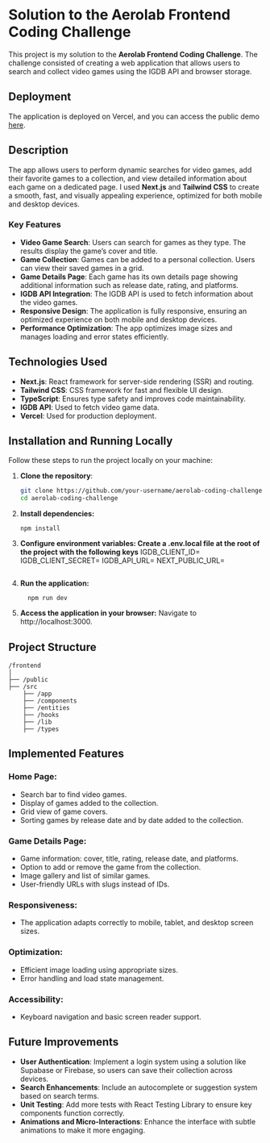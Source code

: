 # Solution to the Aerolab Frontend Coding Challenge

This project is my solution to the **Aerolab Frontend Coding Challenge**. The challenge consisted of creating a web application that allows users to search and collect video games using the IGDB API and browser storage.

## Deployment
The application is deployed on Vercel, and you can access the public demo [here](https://aerolab-game-manager.vercel.app).

## Description

The app allows users to perform dynamic searches for video games, add their favorite games to a collection, and view detailed information about each game on a dedicated page. I used **Next.js** and **Tailwind CSS** to create a smooth, fast, and visually appealing experience, optimized for both mobile and desktop devices.

### Key Features

- **Video Game Search**: Users can search for games as they type. The results display the game’s cover and title.
- **Game Collection**: Games can be added to a personal collection. Users can view their saved games in a grid.
- **Game Details Page**: Each game has its own details page showing additional information such as release date, rating, and platforms.
- **IGDB API Integration**: The IGDB API is used to fetch information about the video games.
- **Responsive Design**: The application is fully responsive, ensuring an optimized experience on both mobile and desktop devices.
- **Performance Optimization**: The app optimizes image sizes and manages loading and error states efficiently.

## Technologies Used

- **Next.js**: React framework for server-side rendering (SSR) and routing.
- **Tailwind CSS**: CSS framework for fast and flexible UI design.
- **TypeScript**: Ensures type safety and improves code maintainability.
- **IGDB API**: Used to fetch video game data.
- **Vercel**: Used for production deployment.

## Installation and Running Locally

Follow these steps to run the project locally on your machine:

1. **Clone the repository**:
   ```bash
   git clone https://github.com/your-username/aerolab-coding-challenge.git
   cd aerolab-coding-challenge
2. **Install dependencies:**
    ```
    npm install
    ```
3. **Configure environment variables: Create a .env.local file at the root of the project with the following keys**
     IGDB_CLIENT_ID=
     IGDB_CLIENT_SECRET=
     IGDB_API_URL=
     NEXT_PUBLIC_URL=
   ```
4. **Run the application:**
   ```
     npm run dev
   ```
5. **Access the application in your browser:** Navigate to http://localhost:3000.

## Project Structure

```
/frontend
│
├── /public
├── /src
    ├── /app
    ├── /components
    ├── /entities
    ├── /hooks
    ├── /lib
    ├── /types
```

## Implemented Features

### Home Page:
- Search bar to find video games.
- Display of games added to the collection.
- Grid view of game covers.
- Sorting games by release date and by date added to the collection.

### Game Details Page:
- Game information: cover, title, rating, release date, and platforms.
- Option to add or remove the game from the collection.
- Image gallery and list of similar games.
- User-friendly URLs with slugs instead of IDs.

### Responsiveness:
- The application adapts correctly to mobile, tablet, and desktop screen sizes.

### Optimization:
- Efficient image loading using appropriate sizes.
- Error handling and load state management.

### Accessibility:
- Keyboard navigation and basic screen reader support.

## Future Improvements
- **User Authentication**: Implement a login system using a solution like Supabase or Firebase, so users can save their collection across devices.
- **Search Enhancements**: Include an autocomplete or suggestion system based on search terms.
- **Unit Testing**: Add more tests with React Testing Library to ensure key components function correctly.
- **Animations and Micro-Interactions**: Enhance the interface with subtle animations to make it more engaging.

